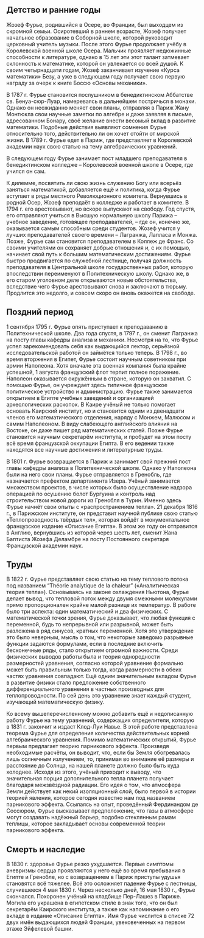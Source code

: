 ## Детство и ранние годы
Жозеф Фурье, родившийся в Осере, во Франции, был выходцем из скромной семьи. Осиротевший в раннем возрасте, Жозеф получает начальное образование в Соборной школе, которой руководит церковный учитель музыки. После этого Фурье продолжает учёбу в Королевской военной школе Осера. Мальчик проявляет недюжинные способности к литературе, однако в 15 лет эти этот талант затмевает склонность к математике, которой он увлекается со всей душой. К своим четырнадцати годам, Жозеф заканчивает изучение «Курса математики» Безу, а уже в следующем году получает свою первую награду за очерк к книге Боссю «Основы механики».

В 1787 г. Фурье становится послушником в бенедиктинском Аббатстве св. Бенуа-сюр-Луар, намереваясь в дальнейшем постричься в монахи. Однако он неожиданно меняет свои планы, отправляя в Париж Жану Монтюкла свои научные заметки по алгебре и даже заявляя в письме, адресованном Бонару, своё желание внести весомый вклад в развитие математики. Подобные действия выявляют сомнения Фурье относительно того, действительно ли он хочет отойти от мирской жизни. В 1789 г. Фурье едет в Париж, где представляет в Королевской академии наук свою статью на тему алгебраических уравнений.

В следующем году Фурье занимает пост младшего преподавателя в бенедиктинском колледже – Королевской военной школе в Осере, где учился он сам.

К дилемме, посвятить ли свою жизнь служению Богу или всерьёз заняться математикой, добавляется ещё и политика, когда Фурье вступает в ряды местного Революционного комитета. Вернувшись в родной Осер, Жозеф преподаёт в колледже и работает в комитете. В 1794 г. его арестовывают, но вскоре выпускают на свободу. Год спустя, его отправляют учиться в Высшую нормальную школу Парижа – учебное заведение, готовящее преподавателей, – где он, конечно же, оказывается самым способным среди студентов. Жозеф учится у лучших преподавателей своего времени – Лагранжа, Лапласа и Монжа. Позже, Фурье сам становится преподавателем в Коллеж де Франс. Со своими учителями он сохраняет добрые отношения и, с их помощью, начинает свой путь к большим математическим достижениям. Фурье быстро продвигается по служебной лестнице, получая должность преподавателя в Центральной школе государственных работ, которую впоследствии переименуют в Политехническую школу. Однако же, в его старом уголовном деле открываются новые обстоятельства, вследствие чего Фурье арестовывают снова и заключают в тюрьму. Продлится это недолго, и совсем скоро он вновь окажется на свободе.

## Поздний период
1 сентября 1795 г. Фурье опять приступает к преподаванию в Политехнической школе. Два года спустя, в 1797 г., он сменит Лагранжа на посту главы кафедры анализа и механики. Несмотря на то, что Фурье успел зарекомендовать себя как выдающийся лектор, серьёзной исследовательской работой он займётся только теперь. В 1798 г., во время вторжения в Египет, Фурье состоит научным советником при армии Наполеона. Хотя вначале эта военная компания была крайне успешной, 1 августа французский флот терпит полное поражение. Наполеон оказывается окружённым в стране, которую он захватил. С помощью Фурье, он учреждает здесь типичное французское политическое устройство и администрацию. Фурье также занимается открытием в Египте учебных заведений и организацией археологических раскопок. В Каире учёный не только помогает основать Каирский институт, но и становится одним из двенадцати членов его математического отделения, наряду с Монжем, Малюсом и самим Наполеоном. В виду слабеющего английского влияния на Востоке, он даже пишет ряд математических статей. Позже Фурье становится научным секретарём института, и пробудет на этом посту всё время французской оккупации Египта. В его ведении также находятся все научные достижения и литературные труды.

В 1801 г. Фурье возвращается в Париж и занимает свой прежний пост главы кафедры анализа в Политехнической школе. Однако у Наполеона были на него свои планы. Фурье отправляется в Гренобль, где назначается префектом департамента Изера. Учёный занимается множеством проектов, в числе которых было осуществление надзора операцией по осушению болот Бургуина и контроль над строительством новой дороги из Гренобля в Турин. Именно здесь Фурье начнёт свои опыты с «распространением тепла». 21 декабря 1816 г., в Парижском институте, он представит научной публике свою статью «Теплопроводность твёрдых тел», которая войдёт в монументальное французское издание «Описание Египта». В этом же году он отправится в Англию, вернувшись из которой через шесть лет, сменит Жана Баптиста Жозефа Деламбре на посту Постоянного секретаря Французской академии наук.

## Труды
В 1822 г. Фурье представляет свою статью на тему теплового потока под названием “Théorie analytique de la chaleur” («Аналитическая теория тепла»). Основываясь на законе охлаждения Ньютона, Фурье делает вывод, что тепловой поток между двумя смежными молекулами прямо пропорционален крайне малой разнице их температур. В работе было три аспекта: один математический и два физических. С математической точки зрения, Фурье доказывает, что любая функция с переменной, будь то непрерывной или разрывной, может быть разложена в ряд синусов, кратных переменной. Хотя это утверждение это было неверным, мысль о том, что некоторые заведомо разрывные функции задаются формулами, если в последние включить бесконечные ряды, стало открытием огромной важности. Среди физических выводов работы была и теория однородности размерностей уравнения, согласно которой уравнение формально может быть правильным только тогда, когда размерности в обеих частях уравнения совпадают. Ещё одним значительным вкладом Фурье в развитие физики стало предложение собственного дифференциального уравнения в частных производных для теплопроводности. По сей день это уравнение знает каждый студент, изучающий математическую физику.

Ко всему вышеперечисленному можно добавить ещё и недописанную работу Фурье на тему уравнений, содержащих определители, которую в 1831 г. закончит и издаст Клод-Луи Навье. В этой работе представлена теорема Фурье для определения количества действительных корней алгебраического уравнения. Помимо математических открытий, Фурье первым предлагает теорию парникового эффекта. Произведя необходимые расчёты, он выводит, что, если бы Земля обогревалась лишь солнечным излучением, то, принимая во внимание её размеры и расстояние до Солнца, на нашей планете должно было быть куда холоднее. Исходя из этого, учёный приходит к выводу, что значительная порция дополнительного тепла планета получает благодаря межзвёздной радиации. Его идея о том, что атмосфера Земли действует как некий изоляционный слой, было первой в истории теорией явления, которое сегодня известно нам под названием парникового эффекта. Ссылаясь на опыт, проведённый Фердинандом де Соссюром, Фурье высказывает предположение, что газы в атмосфере могут создавать надёжный барьер, подобно стеклянным рамам теплицы, которое закладывает основы современной теории парникового эффекта.

## Смерть и наследие
В 1830 г. здоровье Фурье резко ухудшается. Первые симптомы аневризмы сердца проявляются у него ещё во время пребывания в Египте и Гренобле, но с возвращением в Париж приступы удушья становятся всё тяжелее. Всё это осложняет падение Фурье с лестницы, случившееся 4 мая 1830 г. Через несколько дней, 16 мая 1830 г., Фурье скончался. Похоронен учёный на кладбище Пер-Лашез в Париже. Могила его украшена в египетском стиле в знак того, что он был секретарём Каирского института, а также как напоминание о его вкладе в издание «Описание Египта». Имя Фурье числится в списке 72 двух имён выдающихся людей Франции, увековеченных на первом этаже Эйфелевой башни.